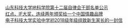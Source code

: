   
[山东科技大学地科学院第十二届自律会干部名单公示](http://www.dianyue.me/archives/878/k3ws0vveiwhssm7q/)  
[红点、IF大奖，连续两年颁奖给一个中国情趣品牌](http://www.dianyue.me/archives/229/c8m2tl07akttv0l1/)  
[电子科技大学实验中学初2018级年级组致新生家长的一封信](http://www.dianyue.me/archives/309/f9jqb7b7rfalikip/)